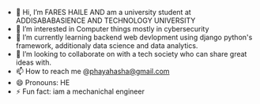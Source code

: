 - 👋 Hi, I’m FARES HAILE AND am a university student at ADDISABABASIENCE AND TECHNOLOGY UNIVERSITY
- 👀 I’m interested in Computer things mostly in cybersecurity 
- 🌱 I’m currently learning backend web devlopment using django python's framework, additionaly data science and data analytics.
- 💞️ I’m looking to collaborate on with a tech society who can share great ideas with.
- 📫 How to reach me @phayahasha@gmail.com
- 😄 Pronouns: HE
- ⚡ Fun fact: iam a mechanichal engineer

<!---
Phafa/Phafa is a ✨ special ✨ repository because its `README.md` (this file) appears on your GitHub profile.
You can click the Preview link to take a look at your changes.
--->
